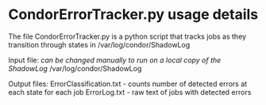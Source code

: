 # CondorErrorTracker.py usage details

The file CondorErrorTracker.py is a python script that tracks jobs as they transition through states in /var/log/condor/ShadowLog

Input file: *can be changed manually to run on a local copy of the ShadowLog*
/var/log/condor/ShadowLog


Output files:
ErrorClassification.txt - counts number of detected errors at each state for each job
ErrorLog.txt - raw text of jobs with detected errors
